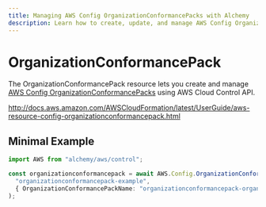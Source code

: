 ```yaml
---
title: Managing AWS Config OrganizationConformancePacks with Alchemy
description: Learn how to create, update, and manage AWS Config OrganizationConformancePacks using Alchemy Cloud Control.
---
```


# OrganizationConformancePack

The OrganizationConformancePack resource lets you create and manage [AWS Config OrganizationConformancePacks](https://docs.aws.amazon.com/config/latest/userguide/) using AWS Cloud Control API.

http://docs.aws.amazon.com/AWSCloudFormation/latest/UserGuide/aws-resource-config-organizationconformancepack.html

## Minimal Example

```ts
import AWS from "alchemy/aws/control";

const organizationconformancepack = await AWS.Config.OrganizationConformancePack(
  "organizationconformancepack-example",
  { OrganizationConformancePackName: "organizationconformancepack-organizationconformancepack" }
);
```

